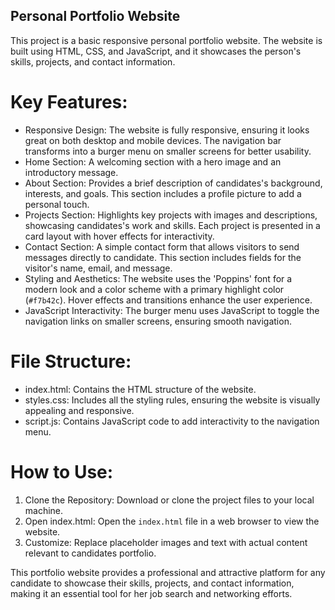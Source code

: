 

## Personal Portfolio Website

This project is a basic responsive personal portfolio website. The website is built using HTML, CSS, and JavaScript, and it showcases the person's skills, projects, and contact information. 

# Key Features:
- Responsive Design: The website is fully responsive, ensuring it looks great on both desktop and mobile devices. The navigation bar transforms into a burger menu on smaller screens for better usability.
- Home Section: A welcoming section with a hero image and an introductory message.
- About Section: Provides a brief description of candidates's background, interests, and goals. This section includes a profile picture to add a personal touch.
- Projects Section: Highlights key projects with images and descriptions, showcasing candidates's work and skills. Each project is presented in a card layout with hover effects for interactivity.
- Contact Section: A simple contact form that allows visitors to send messages directly to candidate. This section includes fields for the visitor's name, email, and message.
- Styling and Aesthetics: The website uses the 'Poppins' font for a modern look and a color scheme with a primary highlight color (`#f7b42c`). Hover effects and transitions enhance the user experience.
- JavaScript Interactivity: The burger menu uses JavaScript to toggle the navigation links on smaller screens, ensuring smooth navigation.

# File Structure:
- index.html: Contains the HTML structure of the website.
- styles.css: Includes all the styling rules, ensuring the website is visually appealing and responsive.
- script.js: Contains JavaScript code to add interactivity to the navigation menu.

# How to Use:
1. Clone the Repository: Download or clone the project files to your local machine.
2. Open index.html: Open the `index.html` file in a web browser to view the website.
3. Customize: Replace placeholder images and text with actual content relevant to candidates portfolio.

This portfolio website provides a professional and attractive platform for any candidate to showcase their skills, projects, and contact information, making it an essential tool for her job search and networking efforts.

